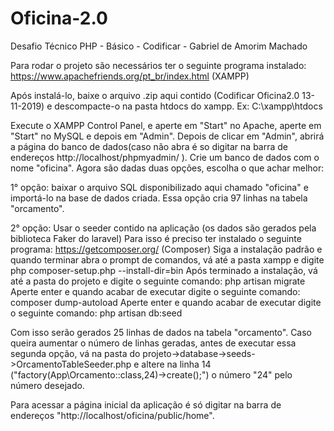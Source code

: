 # Oficina-2.0
Desafio Técnico PHP - Básico - Codificar -
Gabriel de Amorim Machado

Para rodar o projeto são necessários ter o seguinte programa instalado:
https://www.apachefriends.org/pt_br/index.html (XAMPP)

Após instalá-lo, baixe o arquivo .zip aqui contido (Codificar Oficina2.0 13-11-2019) e descompacte-o na pasta htdocs do xampp. Ex: C:\xampp\htdocs 

Execute o XAMPP Control Panel, e aperte em "Start" no Apache, aperte em "Start" no MySQL e depois em "Admin".
Depois de clicar em "Admin", abrirá a página do banco de dados(caso não abra é so digitar na barra de endereços http://localhost/phpmyadmin/ ). Crie um banco de dados com o nome "oficina". Agora são dadas duas opções, escolha o que achar melhor:

1° opção: baixar o arquivo SQL disponibilizado aqui chamado "oficina" e importá-lo na base de dados criada. Essa opção cria 97 linhas na tabela "orcamento".

2° opção: Usar o seeder contido na aplicação (os dados são gerados pela biblioteca Faker do laravel)
Para isso é preciso ter instalado o seguinte programa:
https://getcomposer.org/ (Composer)
Siga a instalação padrão e quando terminar abra o prompt de comandos, vá até a pasta xampp e digite php composer-setup.php --install-dir=bin
Após terminado a instalação, vá até a pasta do projeto e digite o seguinte comando:
php artisan migrate
Aperte enter e quando acabar de executar digite o seguinte comando:
composer dump-autoload
Aperte enter e quando acabar de executar digite o seguinte comando:
php artisan db:seed

Com isso serão gerados 25 linhas de dados na tabela "orcamento". Caso queira aumentar o número de linhas geradas, antes de executar essa segunda opção, vá na pasta do projeto->database->seeds->OrcamentoTableSeeder.php e altere na linha 14 ("factory(App\Orcamento::class,24)->create();") o número "24" pelo número desejado.

Para acessar a página inicial da aplicação é só digitar na barra de endereços "http://localhost/oficina/public/home".



